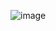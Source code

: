 ![image](https://github.com/parthdesai24/React-wheather-app-/assets/130673931/2b564ed7-b1a6-4b46-aabc-6d9d73163ca7)
